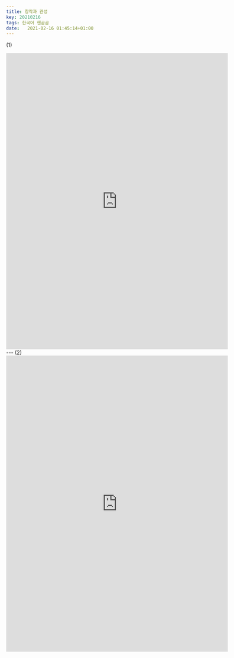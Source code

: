 ```yaml
---
title: 창작과 관성
key: 20210216
tags: 한국어 핸곰곰
date:   2021-02-16 01:45:14+01:00
---
```


(1) 
<iframe src="https://www.instagram.com/p/CLM_wisnpIF/embed" style="border:none;display:block;width:600px;height:800px;"></iframe>
---
(2)
<iframe src="https://www.instagram.com/p/CLVB4juHZ_9/embed" style="border:none;display:block;width:600px;height:800px;"></iframe>



